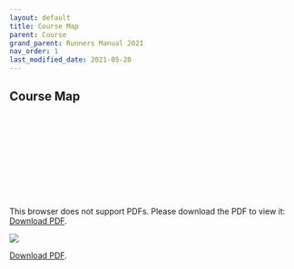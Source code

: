 ```yaml
---
layout: default 
title: Course Map
parent: Course
grand_parent: Runners Manual 2021
nav_order: 1
last_modified_date: 2021-05-20
---
```


## Course Map

<object data="https://www.hardrock100.com/files/course/HR100-2021-CCW-Map.pdf" type="application/pdf" width="100%" height="700px">
    <embed src="https://www.hardrock100.com/files/course/HR100-2021-CCW-Map.pdf">
        <p>This browser does not support PDFs. Please download the PDF to view it: <a href="https://www.hardrock100.com/files/course/HR100-2021-CCW-Map.pdf">Download PDF</a>.</p>
    </embed>
</object>

<img src="https://www.hardrock100.com/images/maps/HR100-2021-CCW-Map_sm.png" class="printonly">

<p><a href="https://www.hardrock100.com/files/course/HR100-2021-CCW-Map.pdf">Download PDF</a>.</p>
